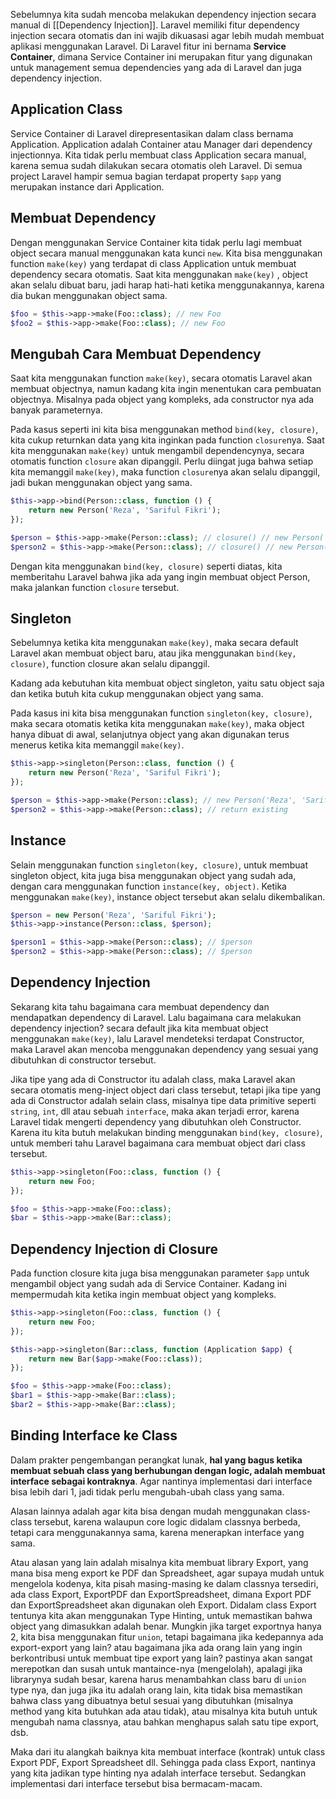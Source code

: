 Sebelumnya kita sudah mencoba melakukan dependency injection secara manual di [[Dependency Injection]]. Laravel memiliki fitur dependency injection secara otomatis dan ini wajib dikuasasi agar lebih mudah membuat aplikasi menggunakan Laravel. Di Laravel fitur ini bernama **Service Container**, dimana Service Container ini merupakan fitur yang digunakan untuk management semua dependencies yang ada di Laravel dan juga dependency injection.

## Application Class

Service Container di Laravel direpresentasikan dalam class bernama Application. Application adalah Container atau Manager dari dependency injectionnya. Kita tidak perlu membuat class Application secara manual, karena semua sudah dilakukan secara otomatis oleh Laravel. Di semua project Laravel hampir semua bagian terdapat property `$app` yang merupakan instance dari Application.

## Membuat Dependency

Dengan menggunakan Service Container kita tidak perlu lagi membuat object secara manual menggunakan kata kunci `new`. Kita bisa menggunakan function `make(key)` yang terdapat di class Application untuk membuat dependency secara otomatis. Saat kita menggunakan `make(key)` , object akan selalu dibuat baru, jadi harap hati-hati ketika menggunakannya, karena dia bukan menggunakan object sama.

```php
$foo = $this->app->make(Foo::class); // new Foo
$foo2 = $this->app->make(Foo::class); // new Foo
```

## Mengubah Cara Membuat Dependency

Saat kita menggunakan function `make(key)`, secara otomatis Laravel akan membuat objectnya, namun kadang kita ingin menentukan cara pembuatan objectnya. Misalnya pada object yang kompleks, ada constructor nya ada banyak parameternya.

Pada kasus seperti ini kita bisa menggunakan method `bind(key, closure)`, kita cukup returnkan data yang kita inginkan pada function `closure`nya. Saat kita menggunakan `make(key)` untuk mengambil dependencynya, secara otomatis function `closure` akan dipanggil. Perlu diingat juga bahwa setiap kita memanggil `make(key)`, maka function `closure`nya akan selalu dipanggil, jadi bukan menggunakan object yang sama.

```php
$this->app->bind(Person::class, function () {
	return new Person('Reza', 'Sariful Fikri');
});

$person = $this->app->make(Person::class); // closure() // new Person('Reza', 'Sariful Fikri')
$person2 = $this->app->make(Person::class); // closure() // new Person('Reza', 'Sariful Fikri')
```

Dengan kita menggunakan `bind(key, closure)` seperti diatas, kita memberitahu Laravel bahwa jika ada yang ingin membuat object Person, maka jalankan function `closure` tersebut.

## Singleton

Sebelumnya ketika kita menggunakan `make(key)`, maka secara default Laravel akan membuat object baru, atau jika menggunakan `bind(key, closure)`, function closure akan selalu dipanggil.

Kadang ada kebutuhan kita membuat object singleton, yaitu satu object saja dan ketika butuh kita cukup menggunakan object yang sama.

Pada kasus ini kita bisa menggunakan function `singleton(key, closure)`, maka secara otomatis ketika kita menggunakan `make(key)`, maka object hanya dibuat di awal, selanjutnya object yang akan digunakan terus menerus ketika kita memanggil `make(key)`.

```php
$this->app->singleton(Person::class, function () {
	return new Person('Reza', 'Sariful Fikri');
});

$person = $this->app->make(Person::class); // new Person('Reza', 'Sariful Fikri') if not exist
$person2 = $this->app->make(Person::class); // return existing
```

## Instance

Selain menggunakan function `singleton(key, closure)`, untuk membuat singleton object, kita juga bisa menggunakan object yang sudah ada, dengan cara menggunakan function `instance(key, object)`. Ketika menggunakan `make(key)`, instance object tersebut akan selalu dikembalikan.

```php
$person = new Person('Reza', 'Sariful Fikri');
$this->app->instance(Person::class, $person);

$person1 = $this->app->make(Person::class); // $person
$person2 = $this->app->make(Person::class); // $person
```

## Dependency Injection

Sekarang kita tahu bagaimana cara membuat dependency dan mendapatkan dependency di Laravel. Lalu bagaimana cara melakukan dependency injection? secara default jika kita membuat object menggunakan `make(key)`, lalu Laravel mendeteksi terdapat Constructor, maka Laravel akan mencoba menggunakan dependency yang sesuai yang dibutuhkan di constructor tersebut.

Jika tipe yang ada di Constructor itu adalah class, maka Laravel akan secara otomatis meng-inject object dari class tersebut, tetapi jika tipe yang ada di Constructor adalah selain class, misalnya tipe data primitive seperti `string`, `int`, dll atau sebuah `interface`, maka akan terjadi error, karena Laravel tidak mengerti dependency yang dibutuhkan oleh Constructor. Karena itu kita butuh melakukan binding menggunakan `bind(key, closure)`, untuk memberi tahu Laravel bagaimana cara membuat object dari class tersebut.

```php
$this->app->singleton(Foo::class, function () {
	return new Foo;
});

$foo = $this->app->make(Foo::class);
$bar = $this->app->make(Bar::class);
```

## Dependency Injection di Closure

Pada function closure kita juga bisa menggunakan parameter `$app` untuk mengambil object yang sudah ada di Service Container. Kadang ini mempermudah kita ketika ingin membuat object yang kompleks.

```php
$this->app->singleton(Foo::class, function () {
	return new Foo;
});

$this->app->singleton(Bar::class, function (Application $app) {
	return new Bar($app->make(Foo::class));
});

$foo = $this->app->make(Foo::class);
$bar1 = $this->app->make(Bar::class);
$bar2 = $this->app->make(Bar::class);
```

## Binding Interface ke Class

Dalam prakter pengembangan perangkat lunak, **hal yang bagus ketika membuat sebuah class yang berhubungan dengan logic, adalah membuat interface sebagai kontraknya**. Agar nantinya implementasi dari interface bisa lebih dari 1, jadi tidak perlu mengubah-ubah class yang sama. 

Alasan lainnya adalah agar kita bisa dengan mudah menggunakan class-class tersebut, karena walaupun core logic didalam classnya berbeda, tetapi cara menggunakannya sama, karena menerapkan interface yang sama.

Atau alasan yang lain adalah misalnya kita membuat library Export, yang mana bisa meng export ke PDF dan Spreadsheet, agar supaya mudah untuk mengelola kodenya, kita pisah masing-masing ke dalam classnya tersediri, ada class Export, ExportPDF dan ExportSpreadsheet, dimana Export PDF dan ExportSpreadsheet akan digunakan oleh Export. Didalam class Export tentunya kita akan menggunakan Type Hinting, untuk memastikan bahwa object yang dimasukkan adalah benar. Mungkin jika target exportnya hanya 2, kita bisa menggunakan fitur `union`, tetapi bagaimana jika kedepannya ada export-export yang lain? atau bagaimana jika ada orang lain yang ingin berkontribusi untuk membuat tipe export yang lain? pastinya akan sangat merepotkan dan susah untuk mantaince-nya (mengelolah), apalagi jika librarynya sudah besar, karena harus menambahkan class baru di `union` type nya, dan juga jika itu adalah orang lain, kita tidak bisa memastikan bahwa class yang dibuatnya betul sesuai yang dibutuhkan (misalnya method yang kita butuhkan ada atau tidak), atau misalnya kita butuh untuk mengubah nama classnya, atau bahkan menghapus salah satu tipe export, dsb.

Maka dari itu alangkah baiknya kita membuat interface (kontrak) untuk class Export PDF, Export Spreadsheet dll. Sehingga pada class Export, nantinya yang kita jadikan type hinting nya adalah interface tersebut. Sedangkan implementasi dari interface tersebut bisa bermacam-macam.

